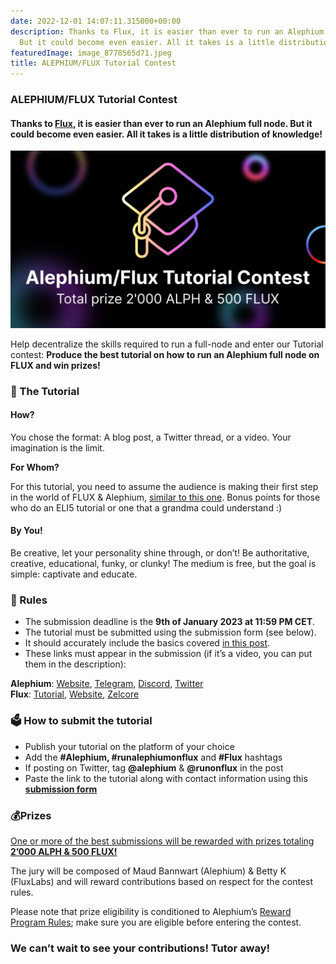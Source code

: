 ```yaml
---
date: 2022-12-01 14:07:11.315000+00:00
description: Thanks to Flux, it is easier than ever to run an Alephium full node.
  But it could become even easier. All it takes is a little distribution…
featuredImage: image_8778565d71.jpeg
title: ALEPHIUM/FLUX Tutorial Contest
---
```


### **ALEPHIUM/FLUX Tutorial Contest**

#### Thanks to <a href="https://runonflux.io/" class="markup--anchor markup--h4-anchor" data-href="https://runonflux.io/" rel="noopener" target="_blank">Flux</a>, it is easier than ever to run an Alephium full node. But it could become even easier. All it takes is a little distribution of knowledge!

![](image_8778565d71.jpeg)

Help decentralize the skills required to run a full-node and enter our Tutorial contest: **Produce the best tutorial on how to run an Alephium full node on FLUX and win prizes!**

### 🏫 The Tutorial

#### How?

You chose the format: A blog post, a Twitter thread, or a video. Your imagination is the limit.

**For Whom?**

For this tutorial, you need to assume the audience is making their first step in the world of FLUX & Alephium, <a href="https://medium.com/@alephium/host-your-alephium-node-via-the-flux-marketplace-2f3a5ab85263" class="markup--anchor markup--p-anchor" data-href="https://medium.com/@alephium/host-your-alephium-node-via-the-flux-marketplace-2f3a5ab85263" target="_blank">similar to this one</a>. Bonus points for those who do an ELI5 tutorial or one that a grandma could understand :)

#### By You!

Be creative, let your personality shine through, or don’t! Be authoritative, creative, educational, funky, or clunky! The medium is free, but the goal is simple: captivate and educate.

### 📝 Rules

- The submission deadline is the **9th of January 2023 at 11:59 PM CET**.
- The tutorial must be submitted using the submission form (see below).
- It should accurately include the basics covered <a href="https://medium.com/@alephium/host-your-alephium-node-via-the-flux-marketplace-2f3a5ab85263" class="markup--anchor markup--li-anchor" data-href="https://medium.com/@alephium/host-your-alephium-node-via-the-flux-marketplace-2f3a5ab85263" target="_blank">in this post</a>.
- These links must appear in the submission (if it’s a video, you can put them in the description):

**Alephium**: <a href="https://alephium.org/" class="markup--anchor markup--p-anchor" data-href="https://alephium.org/" rel="noopener" target="_blank">Website</a>, <a href="https://t.me/alephiumgroup" class="markup--anchor markup--p-anchor" data-href="https://t.me/alephiumgroup" rel="noopener" target="_blank">Telegram</a>, <a href="https://alephium.org/discord" class="markup--anchor markup--p-anchor" data-href="https://alephium.org/discord" rel="noopener" target="_blank">Discord</a>, <a href="https://twitter.com/alephium" class="markup--anchor markup--p-anchor" data-href="https://twitter.com/alephium" rel="noopener" target="_blank">Twitter</a>  
**Flux**: <a href="https://medium.com/@alephium/host-your-alephium-node-via-the-flux-marketplace-2f3a5ab85263" class="markup--anchor markup--p-anchor" data-href="https://medium.com/@alephium/host-your-alephium-node-via-the-flux-marketplace-2f3a5ab85263" target="_blank">Tutorial</a>, <a href="https://runonflux.io/" class="markup--anchor markup--p-anchor" data-href="https://runonflux.io/" rel="noopener" target="_blank">Website</a>, <a href="https://zelcore.io/" class="markup--anchor markup--p-anchor" data-href="https://zelcore.io/" rel="noopener" target="_blank">Zelcore</a>

### 🗳️ How to submit the tutorial

- Publish your tutorial on the platform of your choice
- Add the **\#Alephium, \#runalephiumonflux** and **\#Flux** hashtags
- If posting on Twitter, tag **@alephium** & **@runonflux** in the post
- Paste the link to the tutorial along with contact information using this <a href="https://forms.gle/ZCTn3nYVpUhwCKVQ8" class="markup--anchor markup--li-anchor" data-href="https://forms.gle/ZCTn3nYVpUhwCKVQ8" rel="noopener" target="_blank"><strong>submission form</strong></a>

### 💰Prizes

<a href="https://medium.com/m/callback/email?token=ab1ef79cb161&amp;operation=login&amp;state=medium&amp;source=email-e53ef0fb4f3e-1670944837875-auth.login------0-------------------cf81e380_6f4f_488c_ac52_86fdfd8f04a6" class="markup--anchor markup--p-anchor" data-href="https://medium.com/m/callback/email?token=ab1ef79cb161&amp;operation=login&amp;state=medium&amp;source=email-e53ef0fb4f3e-1670944837875-auth.login------0-------------------cf81e380_6f4f_488c_ac52_86fdfd8f04a6" target="_blank">One or more of the best submissions will be rewarded with prizes totaling <strong>2’000 ALPH &amp; 500 FLUX!</strong></a>

The jury will be composed of Maud Bannwart (Alephium) & Betty K (FluxLabs) and will reward contributions based on respect for the contest rules.

Please note that prize eligibility is conditioned to Alephium’s <a href="https://github.com/alephium/community/blob/master/RewardProgramRules.md" class="markup--anchor markup--p-anchor" data-href="https://github.com/alephium/community/blob/master/RewardProgramRules.md" rel="noopener" target="_blank">Reward Program Rules</a>; make sure you are eligible before entering the contest.

### We can’t wait to see your contributions! Tutor away!
